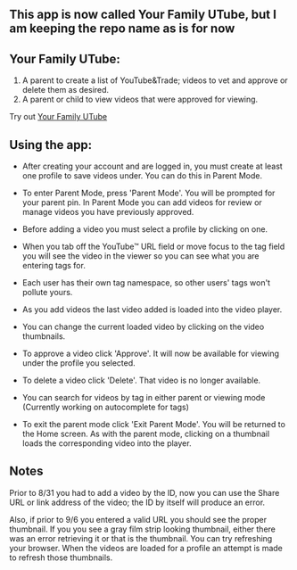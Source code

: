 ## This app is now called Your Family UTube, but I am keeping the repo name as is for now ##

## **Your Family UTube:**
 1) A parent to create a list of YouTube&Trade; videos to vet and approve or delete them as desired.
 2) A parent or child to view videos that were approved for viewing.
 
 Try out [Your Family UTube](https://familyutube.herokuapp.com/)
 
## **Using the app:**
  * After creating your account and are logged in, you must create at least one profile to
 save videos under. You can do this in Parent Mode.
 
  * To enter Parent Mode, press 'Parent Mode'.  You will be prompted for your parent pin. In Parent Mode you can add videos for review or manage videos you have previously approved.
 
  * Before adding a video you must select a profile by clicking on one.

  * When you tab off the YouTube&trade; URL field or move focus to the tag field you will see the
 video in the viewer so you can see what you are entering tags for.
 
  * Each user has their own tag namespace, so other users' tags won't pollute yours. 
 
  * As you add videos the last video added is loaded into the video player.
 
  * You can change the current loaded video by clicking on the video thumbnails.
 
  * To approve a video click 'Approve'.  It will now be available for viewing under the
 profile you selected.
 
  * To delete a video click 'Delete'.  That video is no longer available.
 
  * You can search for videos by tag in either parent or viewing mode
 (Currently working on autocomplete for tags)

  * To exit the parent mode click 'Exit Parent Mode'.  You will be returned to the Home 
 screen.  As with the parent mode, clicking on a thumbnail loads the corresponding
 video into the player.
 
 
## **Notes** 

 Prior to 8/31 you had to add a video by the ID, now you can use the Share URL or
 link address of the video; the ID by itself will produce an error.
 
 Also, if prior to 9/6 you entered a valid URL you should see the proper thumbnail.  If you
 you see a gray film strip looking thumbnail, either there was an error retrieving
 it or that is the thumbnail.  You can try refreshing your browser.  When the videos
 are loaded for a profile an attempt is made to refresh those thumbnails.
